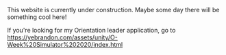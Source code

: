 This website is currently under construction. Maybe some day there will be something cool here!

If you're looking for my Orientation leader application, go to https://yebrandon.com/assets/unity/O-Week%20Simulator%202020/index.html
